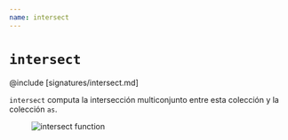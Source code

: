 ```yaml
---
name: intersect
---
```


# `intersect`

@include [signatures/intersect.md]

`intersect` computa la intersección multiconjunto entre esta colección y la colección `as`.

<figure class="diagram">
  <img src="../images/intersect.svg" alt="intersect function">
  <!-- <figcaption class="diagram-desc"></figcaption> -->
</figure>
